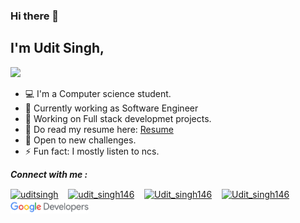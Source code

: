 ### Hi there 👋
## I'm Udit Singh,

<a href="https://www.linkedin.com/in/udit-singh-081008128/">
  <img src="https://img.shields.io/badge/Linkedin-Udit%20Singh-blue?style=for-the-badge&logo=linkedin">
</a>

- 💻 I'm a Computer science student.
- 💼 Currently working as Software Engineer
- 📖 Working on Full stack developmet projects.
- 💼 Do read my resume here: [Resume](404)
- 🤝 Open to new challenges.
- ⚡ Fun fact: I mostly listen to ncs.

<!-- **Languages and Tools:**  

<code><img height="20" src="https://raw.githubusercontent.com/github/explore/80688e429a7d4ef2fca1e82350fe8e3517d3494d/topics/flutter/flutter.png"></code>
<code><img height="20" src="https://raw.githubusercontent.com/github/explore/80688e429a7d4ef2fca1e82350fe8e3517d3494d/topics/dart/dart.png"></code>
<code><img height="20" src="https://raw.githubusercontent.com/github/explore/80688e429a7d4ef2fca1e82350fe8e3517d3494d/topics/android/android.png"></code>
<code><img height="20" src="https://raw.githubusercontent.com/github/explore/80688e429a7d4ef2fca1e82350fe8e3517d3494d/topics/javascript/javascript.png"></code>
<code><img height="20" src="https://raw.githubusercontent.com/github/explore/80688e429a7d4ef2fca1e82350fe8e3517d3494d/topics/react/react.png"></code>
<code><img height="20" src="https://raw.githubusercontent.com/github/explore/80688e429a7d4ef2fca1e82350fe8e3517d3494d/topics/nodejs/nodejs.png"></code>
<code><img height="20" src="https://raw.githubusercontent.com/github/explore/80688e429a7d4ef2fca1e82350fe8e3517d3494d/topics/mongodb/mongodb.png"></code>
<code><img height="20" src="https://raw.githubusercontent.com/github/explore/80688e429a7d4ef2fca1e82350fe8e3517d3494d/topics/git/git.png"></code>
 -->

***Connect with me :***
<p align="left">
  <a href="https://www.linkedin.com/in/udit-singh-081008128/" target="blank"><img align="center" src="https://www.vectorlogo.zone/logos/linkedin/linkedin-icon.svg" alt="uditsingh" height="25" width="25" /></a> &nbsp;&nbsp;
  <a href="https://www.instagram.com/_udit_singh1" target="blank"><img align="center" src="https://www.vectorlogo.zone/logos/instagram/instagram-icon.svg" alt="udit_singh146" height="25" width="25" /></a> &nbsp;&nbsp;
<a href="https://twitter.com/Udit_singh146" target="blank"><img align="center" src="https://www.vectorlogo.zone/logos/twitter/twitter-official.svg" alt="Udit_singh146" height="25" width="30" /></a> &nbsp;&nbsp;
<!-- <a href="https://www.facebook.com/udit.singh.7528" target="blank"><img align="center" src="https://cdn.jsdelivr.net/npm/simple-icons@3.0.1/icons/facebook.svg" alt="udit.singh.7528" height="40" width="40" /></a> &nbsp;&nbsp; -->
  <a href="https://singhudit245.medium.com" target="blank"><img align="center" src="https://www.vectorlogo.zone/logos/medium/medium-tile.svg" alt="Udit_singh146" height="25" width="25" /></a>&nbsp;&nbsp;&nbsp;&nbsp;
    <a href="https://g.dev/Udit-singh" target="blank"><img align="center" src ="https://raw.githubusercontent.com/Udit-singh/Udit-singh/master/icon.png" alt="Udit-singh" width="125"" /></a>&nbsp;&nbsp;&nbsp;&nbsp;
</p>

<!-- <p align="left"> <img src="https://komarev.com/ghpvc/?username=Udit-singh" alt="Udit-singh" /></p> -->
<!-- <a href="https://github.com/Udit-singh">
 <img align="left" src="https://github-readme-stats.vercel.app/api?username=Udit-singh&show_icons=true&theme=dark&line_height=27" alt="Udit's github stats"/>
</a>  -->
